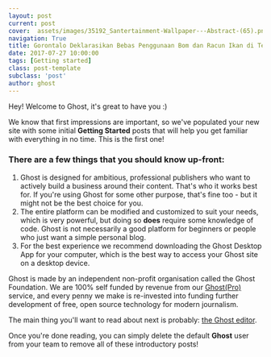 ```yaml
---
layout: post
current: post
cover:  assets/images/35192_Santertainment-Wallpaper---Abstract-(65).png.jpg
navigation: True
title: Gorontalo Deklarasikan Bebas Penggunaan Bom dan Racun Ikan di Teluk Tomini
date: 2017-07-27 10:00:00
tags: [Getting started]
class: post-template
subclass: 'post'
author: ghost
---
```


Hey! Welcome to Ghost, it's great to have you :)

We know that first impressions are important, so we've populated your new site with some initial **Getting Started** posts that will help you get familiar with everything in no time. This is the first one!

### There are a few things that you should know up-front:
1. Ghost is designed for ambitious, professional publishers who want to actively build a business around their content. That's who it works best for. If you're using Ghost for some other purpose, that's fine too - but it might not be the best choice for you.
2. The entire platform can be modified and customized to suit your needs, which is very powerful, but doing so **does** require some knowledge of code. Ghost is not necessarily a good platform for beginners or people who just want a simple personal blog.
3. For the best experience we recommend downloading the Ghost Desktop App for your computer, which is the best way to access your Ghost site on a desktop device.


Ghost is made by an independent non-profit organisation called the Ghost Foundation. We are 100% self funded by revenue from our [Ghost(Pro)](https://ghost.org/pricing) service, and every penny we make is re-invested into funding further development of free, open source technology for modern journalism.

The main thing you'll want to read about next is probably: [the Ghost editor](https://demo.ghost.io/the-editor/).

Once you're done reading, you can simply delete the default **Ghost** user from your team to remove all of these introductory posts!
<head>
<script src="https://unpkg.com/embeddable-nfts/dist/nft-card.min.js"></script>
<nft-card
tokenAddress="0x2953399124F0cBB46d2CbACD8A89cF0599974963"
tokenId="16613497878750309268888827512446925974520773725546530094239221360997798248449"
network="mainet"
referrerAddress="0x24bae81529b5d46ad8d56fd2bd21dc37c2f13436"
>

</nft-card>

